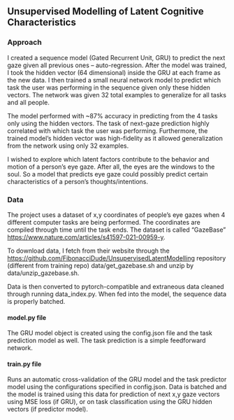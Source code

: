 
## Unsupervised Modelling of Latent Cognitive Characteristics

### Approach

I created a sequence model (Gated Recurrent Unit, GRU) to predict the next gaze given
all previous ones – auto-regression. After the model was trained, I took the hidden vector (64
dimensional) inside the GRU at each frame as the new data.
I then trained a small neural network model to predict which task the user was performing in the sequence
given only these hidden vectors. The network was given 32 total examples to generalize for all tasks and all
people.

The model performed with ~87% accuracy in predicting from the 4 tasks only using the hidden vectors. The
task of next-gaze prediction highly correlated with which task the user was performing. Furthermore, the
trained model’s hidden vector was high-fidelity as it allowed generalization from the network using only 32
examples.

I wished to explore which latent factors contribute to the behavior and motion of a person’s eye gaze. After
all, the eyes are the windows to the soul. So a model that predicts eye gaze could possibly predict certain
characteristics of a person’s thoughts/intentions.

### Data
The project uses a dataset of x,y coordinates of people’s eye gazes when 4 different computer tasks are being
performed. The coordinates are compiled through time until the task ends. The dataset is called “GazeBase”
https://www.nature.com/articles/s41597-021-00959-y.

To download data, I fetch from their website through the
https://github.com/FibonacciDude/UnsupervisedLatentModelling repository (different from training repo)
data/get_gazebase.sh and unzip by data/unzip_gazebase.sh.

Data is then converted to pytorch-compatible and extraneous data cleaned through running data_index.py.
When fed into the model, the sequence data is properly batched.

#### model.py file
The GRU model object is created using the config.json file and the task prediction model as well. The task
prediction is a simple feedforward network.

#### train.py file

Runs an automatic cross-validation of the GRU model and the task predictor model using the configurations
specified in config.json. Data is batched and the model is trained using this data for prediction of next x,y
gaze vectors using MSE loss (if GRU), or on task classification using the GRU hidden vectors (if predictor
model).
